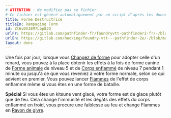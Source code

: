 ```yaml
---
# ATTENTION : Ne modifiez pas ce fichier
# Ce fichier est généré automatiquement par un script d'après les données du module Foundry VTT officiel et de sa traduction
title: Forme Destructrice
titleEn: Rampaging Form
id: Zl6vDXJEM7Lbp8JQ
urlFr: https://gitlab.com/pathfinder-fr/foundryvtt-pathfinder2-fr/-/blob/master/data/feats/Zl6vDXJEM7Lbp8JQ.htm
urlEn: https://gitlab.com/hooking/foundry-vtt---pathfinder-2e/-/blob/master/packs/data/feats.db/rampaging-form.json
layout: dons
---
```

Une fois par jour, lorsque vous [Changez de forme](../capacités-ascendances/changer-de-forme.html) pour adopter celle d'un renard, vous pouvez à la place obtenir les effets à la fois de forme canine de [Forme animale](../sorts/forme-animale.html) de niveau 5 et de [Corps enflammé](../sorts/corps-enflammé.html) de niveau 7 pendant 1 minute ou jusqu'à ce que vous reveniez à votre forme normale, selon ce qui advient en premier. Vous pouvez lancer [Flammes](../sorts/flammes.html) de l'effet de corps enflammé même si vous êtes en une forme de bataille.

**Spécial** Si vous êtes un kitsune vent glacé, votre forme est de glace plutôt que de feu. Cela change l'immunité et les dégâts des effets du corps enflammé en froid, vous procure une faiblesse au feu et change Flammes en [Rayon de givre](../sorts/rayon-de-givre.html).
